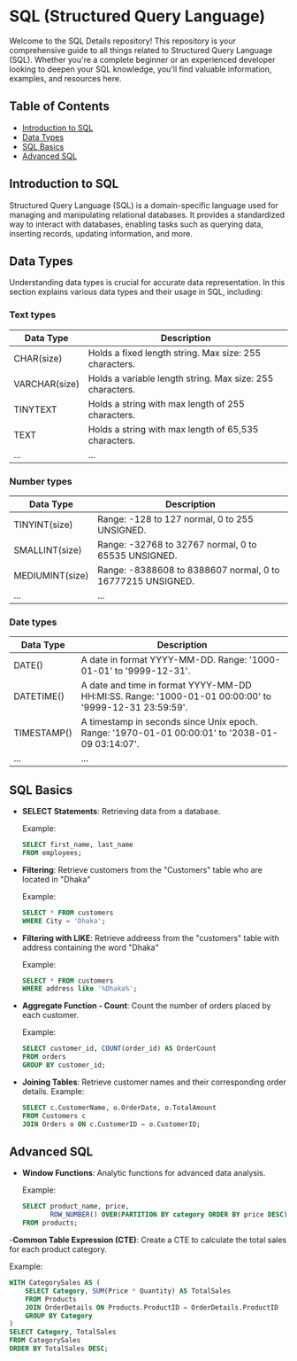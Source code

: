 
# SQL (Structured Query Language)

Welcome to the SQL Details repository! This repository is your comprehensive guide to all things related to Structured Query Language (SQL). Whether you're a complete beginner or an experienced developer looking to deepen your SQL knowledge, you'll find valuable information, examples, and resources here.

## Table of Contents

- [Introduction to SQL](#introduction-to-sql)
- [Data Types](#data-types)
- [SQL Basics](#sql-basics)
- [Advanced SQL](#advanced-sql)


## Introduction to SQL

Structured Query Language (SQL) is a domain-specific language used for managing and manipulating relational databases. It provides a standardized way to interact with databases, enabling tasks such as querying data, inserting records, updating information, and more.


## Data Types

Understanding data types is crucial for accurate data representation. In this section explains various data types and their usage in SQL, including:

### Text types

| Data Type   | Description                                                  |
|-------------|--------------------------------------------------------------|
| CHAR(size)  | Holds a fixed length string. Max size: 255 characters.       |
| VARCHAR(size) | Holds a variable length string. Max size: 255 characters.    |
| TINYTEXT    | Holds a string with max length of 255 characters.            |
| TEXT        | Holds a string with max length of 65,535 characters.         |
| ...         | ...                                                          |

### Number types

| Data Type   | Description                                                  |
|-------------|--------------------------------------------------------------|
| TINYINT(size)  | Range: -128 to 127 normal, 0 to 255 UNSIGNED.                |
| SMALLINT(size) | Range: -32768 to 32767 normal, 0 to 65535 UNSIGNED.          |
| MEDIUMINT(size) | Range: -8388608 to 8388607 normal, 0 to 16777215 UNSIGNED.  |
| ...         | ...                                                          |

### Date types

| Data Type   | Description                                                  |
|-------------|--------------------------------------------------------------|
| DATE()      | A date in format YYYY-MM-DD. Range: '1000-01-01' to '9999-12-31'. |
| DATETIME()  | A date and time in format YYYY-MM-DD HH:MI:SS. Range: '1000-01-01 00:00:00' to '9999-12-31 23:59:59'. |
| TIMESTAMP() | A timestamp in seconds since Unix epoch. Range: '1970-01-01 00:00:01' to '2038-01-09 03:14:07'. |
| ...         | ...                                                          |




## SQL Basics


- **SELECT Statements**: Retrieving data from a database.

  Example:
  ```sql
  SELECT first_name, last_name
  FROM employees;
  ```

- **Filtering**: Retrieve customers from the "Customers" table who are located in "Dhaka"

  Example:
  ```sql
  SELECT * FROM customers 
  WHERE City = 'Dhaka';
  ```

- **Filtering with LIKE**: Retrieve addreess from the "customers" table with address containing the word "Dhaka"

  Example:
  ```sql
  SELECT * FROM customers 
  WHERE address like '%Dhaka%';
  ```

- **Aggregate Function - Count**: Count the number of orders placed by each customer.

  Example:
  ```sql
  SELECT customer_id, COUNT(order_id) AS OrderCount 
  FROM orders 
  GROUP BY customer_id;
  ```

- **Joining Tables**: Retrieve customer names and their corresponding order details.
  Example:
  ```sql
  SELECT c.CustomerName, o.OrderDate, o.TotalAmount
  FROM Customers c
  JOIN Orders o ON c.CustomerID = o.CustomerID;
  ```


## Advanced SQL

- **Window Functions**: Analytic functions for advanced data analysis.

  Example:
  ```sql
  SELECT product_name, price, 
         ROW_NUMBER() OVER(PARTITION BY category ORDER BY price DESC) AS row_num
  FROM products;
  ```

-**Common Table Expression (CTE)**: Create a CTE to calculate the total sales for each product category.
  
  Example:
  ```sql
  WITH CategorySales AS (
      SELECT Category, SUM(Price * Quantity) AS TotalSales
      FROM Products
      JOIN OrderDetails ON Products.ProductID = OrderDetails.ProductID
      GROUP BY Category
  )
  SELECT Category, TotalSales
  FROM CategorySales
  ORDER BY TotalSales DESC;
  ```

